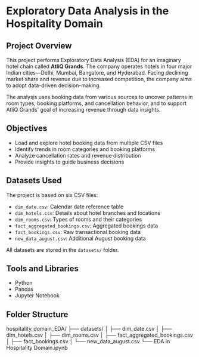 # Exploratory Data Analysis in the Hospitality Domain

## Project Overview
This project performs Exploratory Data Analysis (EDA) for an imaginary hotel chain called **AtliQ Grands**. The company operates hotels in four major Indian cities—Delhi, Mumbai, Bangalore, and Hyderabad. Facing declining market share and revenue due to increased competition, the company aims to adopt data-driven decision-making.

The analysis uses booking data from various sources to uncover patterns in room types, booking platforms, and cancellation behavior, and to support AtliQ Grands' goal of increasing revenue through data insights.

## Objectives
- Load and explore hotel booking data from multiple CSV files
- Identify trends in room categories and booking platforms
- Analyze cancellation rates and revenue distribution
- Provide insights to guide business decisions

## Datasets Used
The project is based on six CSV files:

- `dim_date.csv`: Calendar date reference table
- `dim_hotels.csv`: Details about hotel branches and locations
- `dim_rooms.csv`: Types of rooms and their categories
- `fact_aggregated_bookings.csv`: Aggregated bookings data
- `fact_bookings.csv`: Raw transactional booking data
- `new_data_august.csv`: Additional August booking data

All datasets are stored in the `datasets/` folder.

## Tools and Libraries
- Python
- Pandas
- Jupyter Notebook

## Folder Structure
hospitality_domain_EDA/
├── datasets/
│   ├── dim_date.csv
│   ├── dim_hotels.csv
│   ├── dim_rooms.csv
│   ├── fact_aggregated_bookings.csv
│   ├── fact_bookings.csv
│   └── new_data_august.csv
└── EDA in Hospitality Domain.ipynb


